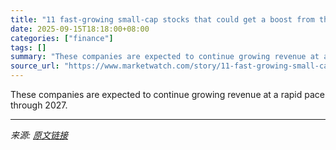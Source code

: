 ```yaml
---
title: "11 fast-growing small-cap stocks that could get a boost from the Fed’s next move"
date: 2025-09-15T18:18:00+08:00
categories: ["finance"]
tags: []
summary: "These companies are expected to continue growing revenue at a rapid pace through 2027."
source_url: "https://www.marketwatch.com/story/11-fast-growing-small-cap-stocks-that-could-get-a-boost-from-the-feds-next-move-424328aa?mod=mw_rss_topstories"
---
```


These companies are expected to continue growing revenue at a rapid pace through 2027.

---

*来源: [原文链接](https://www.marketwatch.com/story/11-fast-growing-small-cap-stocks-that-could-get-a-boost-from-the-feds-next-move-424328aa?mod=mw_rss_topstories)*
